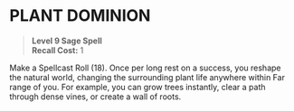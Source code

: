 ﻿# PLANT DOMINION

> **Level 9 Sage Spell**  
> **Recall Cost:** 1

Make a Spellcast Roll (18). Once per long rest on a success, you reshape the natural world, changing the surrounding plant life anywhere within Far range of you. For example, you can grow trees instantly, clear a path through dense vines, or create a wall of roots.
